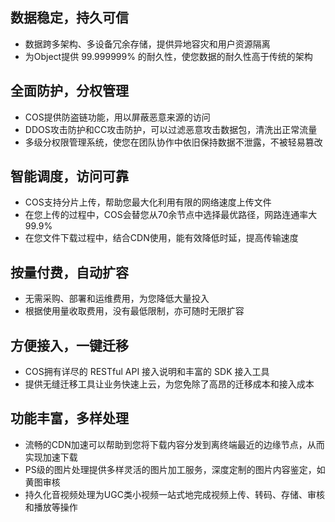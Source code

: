## 数据稳定，持久可信

- 数据跨多架构、多设备冗余存储，提供异地容灾和用户资源隔离
- 为Object提供 99.999999% 的耐久性，使您数据的耐久性高于传统的架构

## 全面防护，分权管理
- COS提供防盗链功能，用以屏蔽恶意来源的访问
- DDOS攻击防护和CC攻击防护，可以过滤恶意攻击数据包，清洗出正常流量
- 多级分权限管理系统，使您在团队协作中依旧保持数据不泄露，不被轻易篡改

## 智能调度，访问可靠
- COS支持分片上传，帮助您最大化利用有限的网络速度上传文件
- 在您上传的过程中，COS会替您从70余节点中选择最优路径，网路连通率大99.9%
- 在您文件下载过程中，结合CDN使用，能有效降低时延，提高传输速度

## 按量付费，自动扩容

- 无需采购、部署和运维费用，为您降低大量投入
- 根据使用量收取费用，没有最低限制，亦可随时无限扩容


## 方便接入，一键迁移

- COS拥有详尽的 RESTful API 接入说明和丰富的 SDK 接入工具
- 提供无缝迁移工具让业务快速上云，为您免除了高昂的迁移成本和接入成本

## 功能丰富，多样处理

- 流畅的CDN加速可以帮助到您将下载内容分发到离终端最近的边缘节点，从而实现加速下载
- PS级的图片处理提供多样灵活的图片加工服务，深度定制的图片内容鉴定，如黄图审核
- 持久化音视频处理为UGC类小视频一站式地完成视频上传、转码、存储、审核和播放等操作

